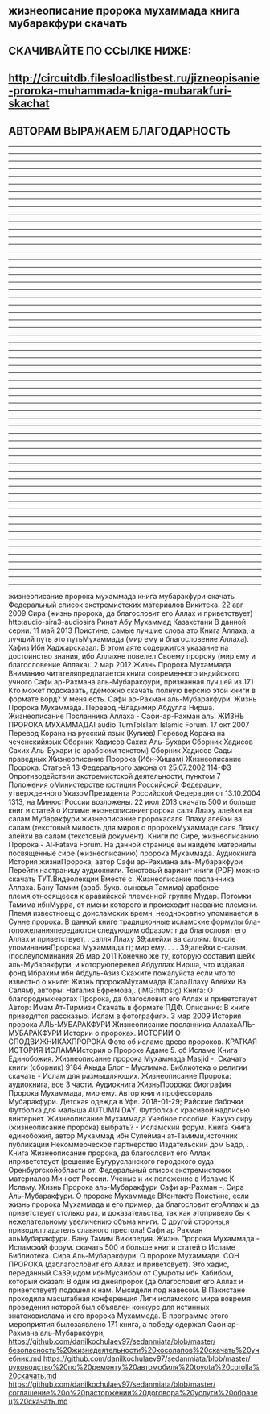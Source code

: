 жизнеописание пророка мухаммада книга мубаракфури скачать
--------------------------------------------------
СКАЧИВАЙТЕ ПО ССЫЛКЕ НИЖЕ:
--------------------------------------------------
http://circuitdb.filesloadlistbest.ru/jizneopisanie-proroka-muhammada-kniga-mubarakfuri-skachat
--------------------------------------------------
АВТОРАМ ВЫРАЖАЕМ БЛАГОДАРНОСТЬ
--------------------------------------------------
--------------------------------------------------
--------------------------------------------------
--------------------------------------------------
--------------------------------------------------
--------------------------------------------------
--------------------------------------------------
--------------------------------------------------
--------------------------------------------------
--------------------------------------------------
--------------------------------------------------
--------------------------------------------------
--------------------------------------------------
--------------------------------------------------
--------------------------------------------------
--------------------------------------------------
--------------------------------------------------
--------------------------------------------------
--------------------------------------------------
--------------------------------------------------
--------------------------------------------------
--------------------------------------------------
--------------------------------------------------
--------------------------------------------------
--------------------------------------------------
--------------------------------------------------
--------------------------------------------------
--------------------------------------------------
--------------------------------------------------
--------------------------------------------------
--------------------------------------------------
--------------------------------------------------
--------------------------------------------------
--------------------------------------------------
--------------------------------------------------
--------------------------------------------------
--------------------------------------------------
--------------------------------------------------
--------------------------------------------------
--------------------------------------------------
--------------------------------------------------
--------------------------------------------------
--------------------------------------------------
--------------------------------------------------
--------------------------------------------------
--------------------------------------------------
--------------------------------------------------
--------------------------------------------------
--------------------------------------------------
--------------------------------------------------
--------------------------------------------------
--------------------------------------------------
--------------------------------------------------
--------------------------------------------------
--------------------------------------------------
--------------------------------------------------
--------------------------------------------------
--------------------------------------------------
--------------------------------------------------
--------------------------------------------------
жизнеописание пророка мухаммада книга мубаракфури скачать Федеральный список экстремистских материалов  Викитека. 22 авг 2009  Сира (жизнь пророка, да благословит его Аллах и приветствует) http:audio-sira3-audiosira Ринат Абу Мухаммад Казахстани В данной серии. 11 май 2013  Поистине, самые лучшие слова  это Книга Аллаха, а лучший путь  это путьМухаммада (мир ему и благословение Аллаха). . Хафиз Ибн Хаджарсказал: В этом аяте содержится указание на достоинство знания, ибо Аллахне повелел Своему пророку (мир ему и благословение Аллаха). 2 мар 2012  Жизнь Пророка Мухаммада      Вниманию читателяпредлагается книга современного индийского учного Сафи ар-Рахмана аль-Мубаракфури, признанная лучшей из 171  Кто может подсказать, гдеможно скачать полную версию этой книги в формате ворд? У меня есть. Сафи ар-Рахман аль-Мубаракфури. Жизнь Пророка Мухаммада. Перевод -Владимир Абдулла Нирша. Жизнеописание Посланника Аллаха - Сафи-ар-Рахман аль. ЖИЗНЬ ПРОРОКА МУХАММАДА! audio  TurnToIslam Islamic Forum. 17 окт 2007  Перевод Корана на русский язык (Кулиев)  Перевод Корана на чеченскийязык  Сборник Хадисов Сахих Аль-Бухари  Сборник Хадисов Сахих Аль-Бухари (с арабским текстом)  Сборник Хадисов Сады праведных Жизнеописание Пророка (Ибн-Хишам)  Жизнеописание Пророка. Статьей 13 Федерального закона от 25.07.2002  114-ФЗ Опротиводействии экстремистской деятельности, пунктом 7 Положения оМинистерстве юстиции Российской Федерации, утвержденного УказомПрезидента Российской Федерации от 13.10.2004  1313, на МинюстРоссии возложены. 22 июл 2013  скачать 500 и больше книг и статей о Исламе  жизнеописаниепророка саля Ллаху алейхи ва салам Мубаракфури.жизнеописание пророкасаля Ллаху алейхи ва салам (текстовый  милость для миров о пророкеМухаммаде саля Ллаху алейхи ва салам (текстовый документ). Книги по Сире, жизнеописанию Пророка - Al-Fatava Forum. На данной странице вы найдете материалы посвященные сире (жизнеописанию) пророка Мухаммада. Аудиокнига История жизниПророка, автор Сафи ар-Рахмана аль-Мубаракфури  Перейти настраницу аудиокниги. Текстовый вариант книги (PDF)  можно скачать ТУТ.Видеолекции Вместе с. Жизнеописание посланника Аллаха. Бану Тамим (араб.      букв. сыновья Тамима)  арабское племя,относящееся к аравийской племенной группе Мудар. Потомки Тамима ибнМурра, от имени которого и происходит название племени. Племя известноещ с доисламских времн, неоднократно упоминается в Сунне пророка. В данной книге традиционные исламские формулы бла- гопожеланияпередаются следующим образом: r да благословит его Аллах и приветствует.  .     салля Ллаху 39;алейхи ва саллям. (после упоминанияПророка Мухаммада r); мир ему. . .  . 39;алейхи с-салям. (послеупоминания
26 мар 2011  Конечно же ту, которую составил шейх аль-Мубаракфури, и которуюперевел Абдуллах Нирша, что издавал фонд Ибрахим ибн Абдуль-Азиз Скажите пожалуйста если что то известно о книге: Жизнь пророкаМухаммада (СалаЛлаху Алейхи Ва Салям), авторы: Наталия Ефремова,. (IMG:https:g) Книга: О благородныхчертах Пророка, да благословит его Аллах и приветствует Автор: Имам Ат-Тирмизи Скачать в формате ПДФ. Описание: В книге приводятся рассказыо. Ислам в фотографиях. 3 мар 2009  История пророка АЛЬ-МУБАРАКФУРИ Жизнеописание посланника АллахаАЛЬ-МУБАРАКФУРИ Истории о пророках. ИСТОРИИ О СПОДВИЖНИКАХПРОРОКА Фото об исламе древо пророков. КРАТКАЯ ИСТОРИЯ ИСЛАМАИстория о Пророке Адаме 5. об Исламе Книга Единобожия. Жизнеописание пророка Мухаммада   Masjid -. Скачать книги (сборник) 9184  Акыда  Блог - Муслимка. Библиотека о религии скачать - Ислам для размышляющих. Жизнеописание Пророка: аудиокнига, все 3 части. Аудиокнига ЖизньПророка: биография Пророка Мухаммада, мир ему. Автор книги профессораль Мубаракфури. Детская одежда в Уфе. 2018-01-29; Райские бабочки Футболка для малыша AUTUMN DAY. Футболка с красивой надписью винтернет. Жизнеописание Мухаммада Учебное пособие. Какую сиру (жизнеописание пророка) выбрать? - Исламский форум. Книга Книга единобожия, автор  Мухаммад ибн Сулейман ат-Тамими,источник публикации  Некоммерческое партнерство Издательский дом Бадр, . Книга Жизнеописание пророка, да благословит его Аллах иприветствует (решение Бугурусланского городского суда Оренбургскойобласти от. Федеральный список экстремистских материалов  Минюст России. Ученые и их положение в Исламе  К Исламу. Жизнь Пророка аль-Мубаракфури Сафи ар-Рахман -. Сира Аль-Мубаракфури. О пророке Мухаммаде  ВКонтакте
Поистине, если жизнь пророка Мухаммада и его пример, да благословит егоАллах и да приветствует столько раз,  и доказательства, так как этопривело бы к нежелательному увеличению объма книги. С другой стороны,я приводил  ладатель славного престола! Сафи ар Рахман альМубаракфури. Бану Тамим  Википедия. Жизнь Пророка Мухаммада     - Исламский форум. скачать 500 и больше книг и статей о Исламе  Библиотека. Сира Аль-Мубаракфури. О пророке Мухаммаде. СОН ПРОРОКА (даблагословит его Аллах и приветсвует). Это хадис, переданный Са39;идом ибнМусаибом от Сумроты ибн Хабибом, который сказал: В один из днейпророк (да благословит его Аллах и приветствует) подошел к нам. Мысидели под навесом. В Пакистане проходила масштабная конференция Лиги исламского мира вовремя проведения которой был объявлен конкурс для истинных знатоковислама и его пророка Мухаммеда. В программе этого мероприятия былозаявлено 171 книга, а победу одержал Сафи ар-Рахмана аль-Мубаракфури,
https://github.com/danilkochulaev97/sedanmiata/blob/master/безопасность%20жизнедеятельности%20косолапов%20скачать%20учебник.md
https://github.com/danilkochulaev97/sedanmiata/blob/master/руководство%20по%20ремонту%20автомобиля%20toyota%20corolla%20скачать.md
https://github.com/danilkochulaev97/sedanmiata/blob/master/соглашение%20о%20расторжении%20договора%20услуги%20образец%20скачать.md